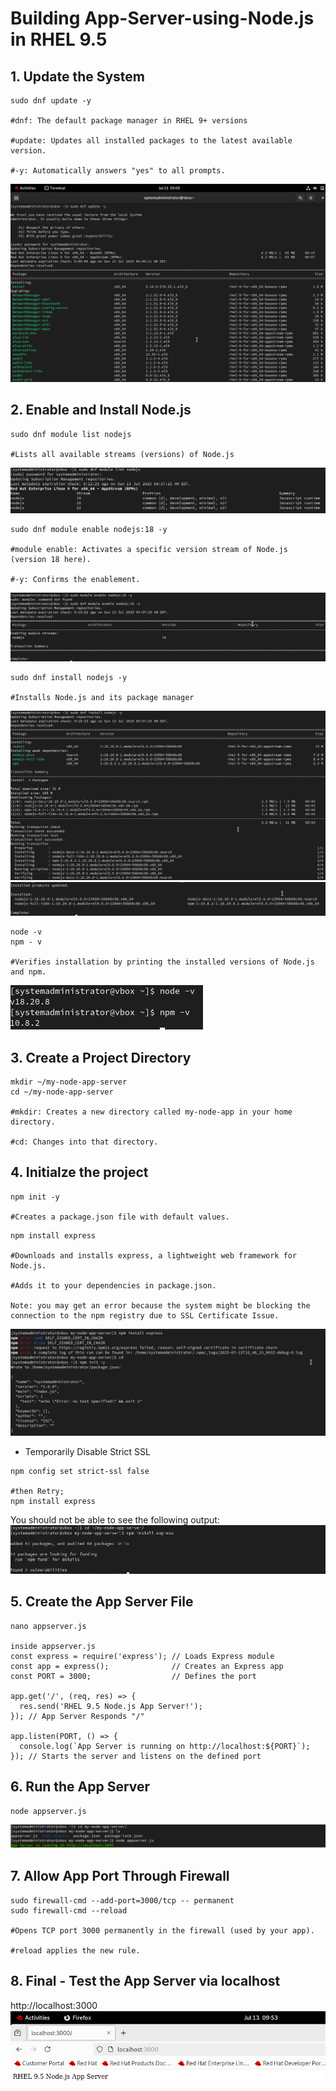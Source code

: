 # Building App-Server-using-Node.js in RHEL 9.5

## 1. Update the System
```
sudo dnf update -y

#dnf: The default package manager in RHEL 9+ versions

#update: Updates all installed packages to the latest available version.

#-y: Automatically answers "yes" to all prompts.
```
![alt text](image.png)

## 2. Enable and Install Node.js
```
sudo dnf module list nodejs

#Lists all available streams (versions) of Node.js
```
![alt text](image-1.png)

```
sudo dnf module enable nodejs:18 -y

#module enable: Activates a specific version stream of Node.js (version 18 here).

#-y: Confirms the enablement.
```
![alt text](image-2.png)

```
sudo dnf install nodejs -y

#Installs Node.js and its package manager
```
![alt text](image-3.png)
![alt text](image-4.png)

```
node -v
npm - v 

#Verifies installation by printing the installed versions of Node.js and npm.
```
![alt text](image-6.png)

## 3. Create a Project Directory 

```
mkdir ~/my-node-app-server
cd ~/my-node-app-server

#mkdir: Creates a new directory called my-node-app in your home directory.

#cd: Changes into that directory.
```
## 4. Initialze the project 

```
npm init -y 

#Creates a package.json file with default values.
```
```
npm install express

#Downloads and installs express, a lightweight web framework for Node.js.

#Adds it to your dependencies in package.json.

Note: you may get an error because the system might be blocking the connection to the npm registry due to SSL Certificate Issue. 
```
![alt text](image-8.png)

- Temporarily Disable Strict SSL
```
npm config set strict-ssl false

#then Retry; 
npm install express
```
You should not be able to see the following output:
![alt text](image-9.png)

## 5. Create the App Server File 

```
nano appserver.js

inside appserver.js
const express = require('express'); // Loads Express module
const app = express();              // Creates an Express app
const PORT = 3000;                  // Defines the port

app.get('/', (req, res) => {
  res.send('RHEL 9.5 Node.js App Server!');
}); // App Server Responds "/"

app.listen(PORT, () => {
  console.log(`App Server is running on http://localhost:${PORT}`);
}); // Starts the server and listens on the defined port
```
## 6. Run the App Server 
```
node appserver.js
```
![alt text](image-13.png)

## 7. Allow App Port Through Firewall 
```
sudo firewall-cmd --add-port=3000/tcp -- permanent 
sudo firewall-cmd --reload

#Opens TCP port 3000 permanently in the firewall (used by your app).

#reload applies the new rule.
```

## 8. Final - Test the App Server via localhost

http://localhost:3000
![alt text](image-14.png)